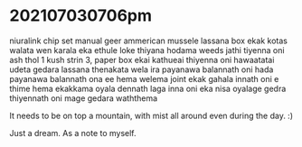 # 202107030706pm
niuralink chip set 
manual geer ammerican mussele 
lassana box ekak kotas walata wen karala eka ethule loke thiyana hodama weeds jathi tiyenna oni ash thol 1 kush strin 3, paper box ekai kathueai thiyenna oni hawaatatai udeta gedara lassana thenakata wela ira payanawa balannath oni hada payanawa balannath ona ee hema welema joint ekak gahala innath oni e thime hema ekakkama oyala dennath laga inna oni eka nisa oyalage gedra thiyennath oni mage gedara waththema 

It needs to be on top a mountain, with mist all around even during the day. :)

Just a dream. 
As a note to myself.
